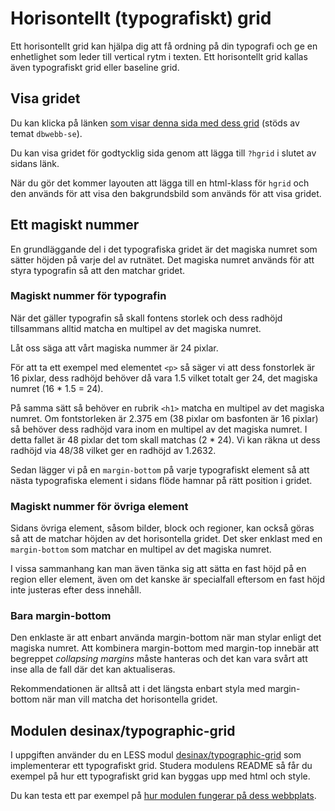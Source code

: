 Horisontellt (typografiskt) grid
=========================

Ett horisontellt grid kan hjälpa dig att få ordning på din typografi och ge en enhetlighet som leder till vertical rytm i texten. Ett horisontellt grid kallas även typografiskt grid eller baseline grid.



Visa gridet
-------------------------

Du kan klicka på länken [som visar denna sida med dess grid](verktyg/horisontellt-grid?hgrid) (stöds av temat `dbwebb-se`).

Du kan visa gridet för godtycklig sida genom att lägga till `?hgrid` i slutet av sidans länk.

När du gör det kommer layouten att lägga till en html-klass för `hgrid` och den används för att visa den bakgrundsbild som används för att visa gridet.



Ett magiskt nummer
-------------------------

En grundläggande del i det typografiska gridet är det magiska numret som sätter höjden på varje del av rutnätet. Det magiska numret används för att styra typografin så att den matchar gridet.



### Magiskt nummer för typografin

När det gäller typografin så skall fontens storlek och dess radhöjd tillsammans alltid matcha en multipel av det magiska numret.

Låt oss säga att vårt magiska nummer är 24 pixlar.

För att ta ett exempel med elementet `<p>` så säger vi att dess fonstorlek är 16 pixlar, dess radhöjd behöver då vara 1.5 vilket totalt ger 24, det magiska numret (16 * 1.5 = 24).

På samma sätt så behöver en rubrik `<h1>` matcha en multipel av det magiska numret. Om fontstorleken är 2.375 em (38 pixlar om basfonten är 16 pixlar) så behöver dess radhöjd vara inom en multipel av det magiska numret. I detta fallet är 48 pixlar det tom skall matchas (2 * 24). Vi kan räkna ut dess radhöjd via 48/38 vilket ger en radhöjd av 1.2632. 

Sedan lägger vi på en `margin-bottom` på varje typografiskt element så att nästa typografiska element i sidans flöde hamnar på rätt position i gridet.



### Magiskt nummer för övriga element

Sidans övriga element, såsom bilder, block och regioner, kan också göras så att de matchar höjden av det horisontella gridet. Det sker enklast med en `margin-bottom` som matchar en multipel av det magiska numret.

I vissa sammanhang kan man även tänka sig att sätta en fast höjd på en region eller element, även om det kanske är specialfall eftersom en fast höjd inte justeras efter dess innehåll.



### Bara margin-bottom

Den enklaste är att enbart använda margin-bottom när man stylar enligt det magiska numret. Att kombinera margin-bottom med margin-top innebär att begreppet _collapsing margins_ måste hanteras och det kan vara svårt att inse alla de fall där det kan aktualiseras.

Rekommendationen är alltså att i det längsta enbart styla med margin-bottom när man vill matcha det horisontella gridet.



Modulen desinax/typographic-grid
-------------------------

I uppgiften använder du en LESS modul [desinax/typographic-grid](https://github.com/desinax/typographic-grid/) som implementerar ett typografiskt grid. Studera modulens README så får du exempel på hur ett typografiskt grid kan byggas upp med html och style.

Du kan testa ett par exempel på [hur modulen fungerar på dess webbplats](https://desinax.github.io/typographic-grid/htdocs/).
